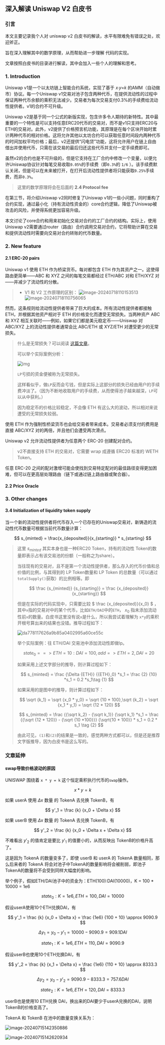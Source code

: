 ## 深入解读 Uniswap V2 白皮书

### 引言

本文主要记录我个人对 uniswap v2 白皮书的解读，水平有限难免有错误之处，欢迎斧正。

旨在深入理解其中的数学原理，从而帮助进一步理解 代码的实现。

文章按照白皮书的目录进行解读，其中会加入一些个人的理解和思考。



### 1.  Introduction

Uniswap v1是一个以太坊链上智能合约系统，实现了基于 𝑥⋅𝑦=𝑘 的AMM（自动做市）协议。每一个Uniswap v1交易对池子包含两种代币，在提供流动性的过程中保证两种代币余额的乘积无法减少。交易者为每次交易支付0.3%的手续费给流动性提供者。v1的合约不可升级。

Uniswap v2是基于同一个公式的新版实现，包含许多令人期待的新特性。其中最重要的一个特性是可以支持任意ERC20代币的交易对，而不是v1只支持ERC20与ETH的交易对。此外，v2提供了价格预言机功能，其原理是在每个区块开始时累计两种代币的相对价格。这将允许其他以太坊合约可以获取任意时间段内两种代币的时间加权平均价格；最后，v2还提供“闪电贷”功能，这将允许用户在链上自由借出并使用代币，只需在该交易的最后归还这些代币并支付一定手续费即可。

虽然v2的合约也是不可升级的，但是它支持在工厂合约中修改一个变量，以便允许Uniswap协议针对每笔交易收取`0.05%`的手续费（即`0.3%`的 `1/6` ）。该手续费默认关闭，但是可以在未来被打开，在打开后流动性提供者将只能获取`0.25%`手续费，而非`0.3%`。

> 这里的数学原理将会在后面的 **2.4 Protocol fee** 

在第三节，将介绍Uniswap v2同时修复了Uniswap v1的一些小问题，同时重构了合约实现，通过最小化（持有流动性资金的）core合约逻辑，降低了Uniswap被攻击的风险，并使得系统更加容易升级。

本文讨论了core合约和用来初始化交易对合约的工厂合约的结构。实际上，使用Uniswap v2需要通过router（路由）合约调用交易对合约，它将帮助计算在交易和提供流动性时需要向交易对合约转账的代币数量。

### 2. New feature

#### 2.1 ERC-20 pairs

Uniswap v1 使用 ETH 作为桥梁货币。每对都包含 ETH 作为其资产之一。这使得路由更简单——ABC 和 XYZ 之间的每笔交易都经过 ETH/ABC 对和 ETH/XYZ 对——并减少了流动性的分散。

> - V1 和 V2 工作原理的区别：
> ![image-20240718110153513](Self-Interpretation/image-20240718110153513.png)
> ![image-20240718110756065](Self-Interpretation/image-20240718110756065.png)

然而，这条规则给流动性提供者带来了巨大的成本。所有流动性提供者都接触 ETH，并根据其他资产相对于 ETH 的价格变化而遭受无常损失。当两种资产 ABC 和 XYZ 相互关联时——例如，如果它们都是美元稳定币——Uniswap 对 ABC/XYZ 上的流动性提供者通常会比 ABC/ETH 或 XYZ/ETH 对遭受更少的无常损失。

> 什么是无常损失？可以阅读 [这篇文章](https://academy.binance.com/en/articles/impermanent-loss-explained#What-is-impermanent-loss?)。
>
> 可以举个实际案例分析：
>
> ![img](Self-Interpretation/d0a9071eb55f678cd92fda104fce85bc.jpg)
>
> `LP`亏损的资金便被称为无常损失。
>
> 这样看似乎，做`LP`反而会亏钱，但是实际上这部分的损失已经由用户的手续费冲淡了。（因为不断地收取用户的手续费，从而使得池子越来越深，`LP`可以从中获利。）
>
> 因为稳定币的价格比较稳定，不会像 ETH 有这么大的波动，所以相对来说遭受的无常损失较弱。

使用 ETH 作为强制性桥梁货币也会给交易者带来成本。交易者必须支付的费用是直接 ABC/XYZ 对的两倍，并且他们会遭受两次滑点。 

Uniswap v2 允许流动性提供者为任意两个 ERC-20 创建配对合约。

> v2不直接支持 ETH 的交易对，它需要 wrap 成遵循 ERC20 标准的 WETH Token。

任意 ERC-20 之间的配对激增可能会使找到交易特定配对的最佳路径变得更加困难，但可以在更高层处理路由（链下或通过链上路由器或聚合器）。



#### 2.2 Price Oracle







### 3. Other changes

#### 3.4 Initialization of liquidity token supply

当一个新的流动性提供者将代币存入一个已存在的Uniswap交易对，新铸造的流动性代币数量可根据当前代币数量计算：

$$
s_{minted} = \frac{x_{deposited}}{x_{starting}} * s_{starting}
$$

> 这里 ${s_{minted}}$ 其实本身也是一种ERC20 Token，持有的流动性 Token的数量即表示占有该交易池的份额（一般称之为share）。
>
> 当往现有的交易对，且不是第一个流动性提供者，那么存入的代币价值和总价值的比例，与其得到的 LP Token数量和 LP Token 的总数量（可以通过`totalSupply()`获取）的比例相等。即
>
>
> $$
> \frac {s_{minted}} {s_{starting}} = \frac {x_{deposited}} {x_{starting}}
> $$
>
>
> 但是在实际的代码实现中，只需要比较 $ \frac {x_{deposited}}{x_0} $ ，其中`x`指的交易对中的某个代币，比如`ETH/DAI`中的`ETH`， ${x_0}$ 指未添加流动性前`x`的数量。白皮书这里没有说`x`是什么，所以我尝试着理解为 `x*y`的乘积开根号算出来的结果也没错。推导过程如下：
>
> ![da778117626a9b85a0402995a60ce55c](Self-Interpretation/da778117626a9b85a0402995a60ce55c.jpg)
>
> 举个实际案例：往 ETH/DAI 交易池中添加流动性即做lp。
>
>
> $$
> state_0 ==> ETH = 10 : DAI = 100, add => ETH=2,DAI=20
> $$
>
> 如果采用上述文字部分的推导，则计算过程如下：
>
> $$
> s_{minted} = \frac {\Delta {ETH}} {{ETH}_0} *s_1 = \frac {2} {10} *s_1 = 0.2 *s_1\tag {1}
> $$
>
> 如果采用的是图中的推导，则计算过程如下：
>
> $$
> \sqrt {k_1} = \sqrt {x_0 * y_0} = \sqrt {10 * 100},\sqrt {k_2} = \sqrt {x_1 * y_1} = \sqrt {12 * 120}
> $$
>
> $$
> s_{minted} = \frac {{\sqrt k_2} - {\sqrt k_1}} {\sqrt k_1} *s_1 = \frac {{\sqrt {12 * 120}} - {\sqrt {10 *100}}} {\sqrt{10 * 100}} * s_1 = 0.2 * s_1 \tag {2}
> $$
>
> 由此可见，`(1)`和`(2)`的结果是一致的，感觉两种方式都可以，但是还是推荐文字版推导，因为白皮书是这么写的。




### 文章延伸

#### swap导致价格波动的原因

UNISWAP 围绕着 `x * y = k` 这个恒定乘积执行代币的`swap`操作。

$$
x * y = k  \tag{恒定乘积AMM}
$$

如果 userA 使用 ${\Delta x}$ 数量 的 TokenA 去兑换 TokenB，有

$$
y'_1 = \frac {k} {x_0 + \Delta x}
$$

如果 userB 使用 ${\Delta x}$  数量 的 TokenA 去兑换 TokenB，有

$$
y'_2 = \frac {k} {x_0 + \Delta x + \Delta x} 
$$


不难看出 ${y'_2}$ 的值肯定是要比 ${y'_1}$ 的值要小的，从而反映出 TokenB的价格升高了。


这是因为 TokenA 的数量变多了，即使 userB 和 userA 的 TokenA 数量相同，那么后来者的 TokenA 将会对池子中TokenA的数量影响将会被削弱，即池子TokenA的数量将不会受到同样大幅度的影响。

举个例子，假如ETH/DAI池子中的资金为：ETH(100):DAI(10000)，K = 100 * 10000 = 1e6

$$
state_0: K = 1e6, ETH=100, DAI=10000
$$

假设userA使用10个ETH兑换DAI，有

$$
y'_1 = \frac {k} {x_0 + \Delta x} = \frac {1e6} {100 + 10} \approx 9090.9
$$

$$
\Delta y_1 = y_0 - y'_1 = 10000 - 9090.9 = 909.1 DAI
$$

$$
state_1: K = 1e6, ETH=110, DAI=9090.9
$$

假设userB也使用10个ETH兑换DAI，有

$$
y'_2 = \frac {k} {x_1 + \Delta x} = \frac {1e6} {110 + 10} \approx 8333.3
$$

$$
\Delta y_2 = y_0 - y'_2 = 9090.9 - 8333.3 = 757.6 DAI
$$

$$
state_2: K = 1e6, ETH=120, DAI=8333.3
$$

userB也是使用10 ETH兑换 DAI，换出来的DAI要少于userA兑换的DAI，说明TokenB的价格变高了。


TokenA 和 TokenB 在池中的数量变换关系为：

![image-20240715142350886](Self-Interpretation/image-20240715142350886.png)

![image-20240715142620934](Self-Interpretation/image-20240715142620934.png)
